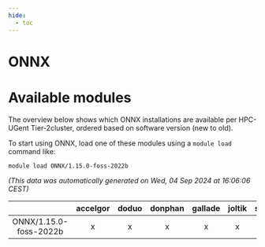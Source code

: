 ```yaml
---
hide:
  - toc
---
```


ONNX
====

# Available modules


The overview below shows which ONNX installations are available per HPC-UGent Tier-2cluster, ordered based on software version (new to old).

To start using ONNX, load one of these modules using a `module load` command like:

```shell
module load ONNX/1.15.0-foss-2022b
```

*(This data was automatically generated on Wed, 04 Sep 2024 at 16:06:06 CEST)*  

| |accelgor|doduo|donphan|gallade|joltik|shinx|skitty|
| :---: | :---: | :---: | :---: | :---: | :---: | :---: | :---: |
|ONNX/1.15.0-foss-2022b|x|x|x|x|x|-|x|
